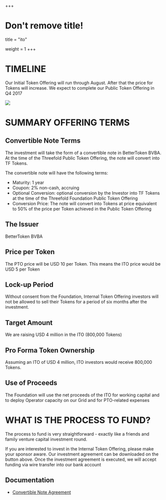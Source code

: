 +++
# Don't remove title!
title = "ito"

weight = 1
+++

# TIMELINE

Our Initial Token Offering will run through August.  After that the price for Tokens will increase.  We expect to complete our Public Token Offering in Q4 2017

![](../img/ito-timeline-august.png)

# SUMMARY OFFERING TERMS

## Convertible Note Terms

The investment will take the form of a convertible note in BetterToken BVBA.  At the time of the Threefold Public Token Offering, the note will convert into TF Tokens.

The convertible note will have the following terms:

- Maturity: 1 year
- Coupon: 2% non-cash, accruing
- Optional Conversion:  optional conversion by the Investor into TF Tokens at the time of the Threefold Foundation Public Token Offering
- Conversion Price:  The note will convert into Tokens at price equivalent to 50% of the price per Token achieved in the Public Token Offering


## The Issuer

BetterToken BVBA

## Price per Token

The PTO price will be USD 10 per Token.
This means the ITO price would be USD 5 per Token

## Lock-up Period

Without consent from the Foundation, Internal Token Offering investors will not be allowed to sell their Tokens for a period of six months after the investment.

## Target Amount

We are raising USD 4 million in the ITO (800,000 Tokens)

## Pro Forma Token Ownership

Assuming an ITO of USD 4 million, ITO investors would receive 800,000 Tokens.

## Use of Proceeds

The Foundation will use the net proceeds of the ITO for working capital and to deploy Operator capacity on our Grid and for PTO-related expenses


# WHAT IS THE PROCESS TO FUND?

The process to fund is very straightforward - exactly like a friends and family venture capital investment round.

If you are interested to invest in the Internal Token Offering, please make your sponsor aware.  Our investment agreement can be downloaded on the button above.  Once the investment agreement is executed, we will accept funding via wire transfer into our bank account

## Documentation

- [Convertible Note Agreement](http://tiny.cc/tf_ito_investment_agr)
